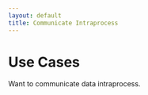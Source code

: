 ```yaml
---
layout: default
title: Communicate Intraprocess
---
```


# Use Cases

Want to communicate data intraprocess.



